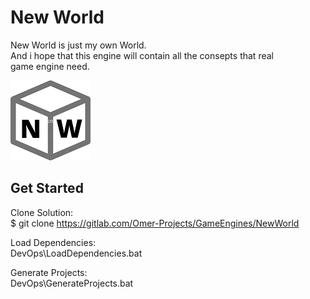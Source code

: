 # New World

New World is just my own World.<br />
And i hope that this engine will contain all the consepts that real<br />
game engine need.<br />

![Logo](Documents/Logo/Logo.png)

## Get Started
Clone Solution:<br />
$ git clone https://gitlab.com/Omer-Projects/GameEngines/NewWorld

Load Dependencies:<br />
DevOps\LoadDependencies.bat

Generate Projects:<br />
DevOps\GenerateProjects.bat